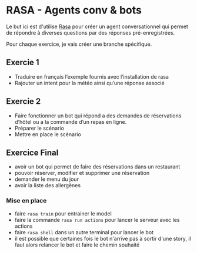 # RASA - Agents conv & bots

Le but ici est d'utilise [Rasa](https://rasa.com/docs/rasa/) pour créer un agent conversationnel qui permet de répondre à diverses questions par des réponses pré-enregistrées.

Pour chaque exercice, je vais créer une branche spécifique.

## Exercie 1
- Traduire en français l’exemple fournis avec l’installation de rasa
- Rajouter un intent pour la météo ainsi qu’une réponse associé

## Exercie 2
- Faire fonctionner un bot qui répond a des demandes de réservations d’hôtel ou a la commande d’un repas en ligne.
- Préparer le scénario
- Mettre en place le scénario

## Exercice Final
- avoir un bot qui permet de faire des réservations dans un restaurant
- pouvoir réserver, modifier et supprimer une réservation
- demander le menu du jour
- avoir la liste des allergènes

### Mise en place
- faire `rasa train` pour entrainer le model
- faire la commande `rasa run actions` pour lancer le serveur avec les actions
- faire `rasa shell` dans un autre terminal pour lancer le bot
- il est possible que certaines fois le bot n'arrive pas à sortir d'une story, il faut alors relancer le bot et faire le chemin souhaité

